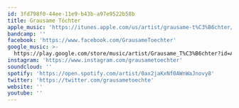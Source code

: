 ```yaml
---
id: 3fd798f0-44ee-11e9-b43b-a97e9522b58b
title: Grausame Töchter
apple_music: 'https://itunes.apple.com/us/artist/grausame-t%C3%B6chter/432905033'
bandcamp: ''
facebook: 'https://www.facebook.com/GrausameToechter'
google_music: >-
  https://play.google.com/store/music/artist/Grausame_T%C3%B6chter?id=Agjkdhz24edfzx5mbnyl2ix4fsy
instagram: 'https://www.instagram.com/grausametoechter'
soundcloud: ''
spotify: 'https://open.spotify.com/artist/0ax2jaKxNf0AWnWaJnovy8'
twitter: 'https://twitter.com/grausametoechte'
website: ''
youtube: ''
---
```

